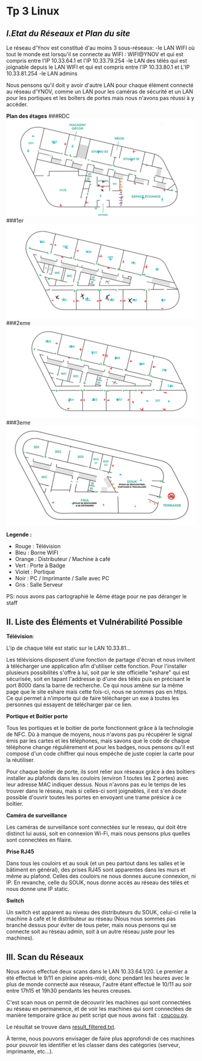 # Tp 3 Linux


## *I.Etat du Réseaux et Plan du site*

Le réseau d'Ynov est constitué d'au moins 3 sous-réseaux:
-le LAN WIFI où tout le monde est lorsqu'il se connecte au WIFI : WIFI@YNOV et qui est compris entre l'IP 10.33.64.1 et l'IP 10.33.79.254
-le LAN des télés qui est joignable depuis le LAN WIFI et qui est compris entre l'IP 10.33.80.1 et L'IP 10.33.81.254
-le LAN admins 

Nous pensons qu'il doit y avoir d'autre LAN pour chaque élément connecté au réseau d'YNOV, comme un LAN pour les caméras de sécurité et un LAN pour les portiques et les boîters de portes mais nous n'avons pas réussi à y accéder.

**Plan des étages**
###RDC
![RDC](./Ressource/EtageRDC.png) 
###1er
![1er](./Ressource/Etage1.png)
###2eme
![2ème](./Ressource/Etage2.png)
###3eme
![3ème](./Ressource/Etage3.png)

**Legende :**
- Rouge : Télévision
- Bleu : Borne WIFI
- Orange : Distributeur / Machine à café
- Vert : Porte à Badge
- Violet : Portique
- Noir : PC / Imprimante / Salle avec PC
- Gris : Salle Serveur


PS: nous avons pas cartographié le 4ème étage pour ne pas déranger le staff


## II. Liste des Éléments et Vulnérabilité Possible

**Télévision**:

L'ip de chaque télé est static sur le LAN 10.33.81... 

Les télévisions disposent d'une fonction de partage d'écran et nous invitent à télécharger une application afin d'utiliser cette fonction. Pour l'installer plusieurs possibilités s'offre à lui, soit par le site officielle "eshare" qui est sécurisée, soit en tapant l'addresse ip d'une des télés puis en précisant le port 8000 dans la barre de recherche. Ce qui nous amène sur la même page que le site eshare mais cette fois-ci, nous ne sommes pas en https. Ce qui permet à n'importe qui de faire télécharger un exe à toutes les personnes qui essayent de télécharger par ce lien.

**Portique et Boitier porte**

Tous les portiques et le boitier de porte fonctionnent grâce à la technologie de NFC. Dû à manque de moyens, nous n'avons pas pu récupérer le signal émis par les cartes et les téléphones, mais savons que le code de chaque téléphone change régulièrement et pour les badges, nous pensons qu'il est composé d'un code chiffrer qui nous empéche de juste copier la carte pour la réutiliser. 

Pour chaque boitier de porte, ils sont relier aux réseaux grâce à des boîtiers installer au plafonds dans les couloirs (environ 1 toutes les 2 portes) avec leur adresse MAC indiquer dessus. Nous n'avons pas eu le temps de les trouver dans le réseau, mais si celles-ci sont joignables, il est s'en doute possible d'ouvrir toutes les portes en envoyant une trame présice à ce boîtier.

**Caméra de surveillance**

Les caméras de surveillance sont connectées sur le reseau, qui doit être distinct lui aussi, soit en connexion Wi-Fi, mais nous pensons plus quelles sont connectées en filaire.

**Prise RJ45**

Dans tous les couloirs et au souk (et un peu partout dans les salles et le bâtiment en général), des prises RJ45 sont apparentes dans les murs et même au plafond. Celles des couloirs ne nous donnes aucune connexion, ni IP. En revanche, celle du SOUK, nous donne accès au réseau des télés et nous donne une IP static.

**Switch**

Un switch est apparent au niveau des distributeurs du SOUK, celui-ci relie la machine à café et le distributeur au réseau (Nous nous sommes pas branché dessus pour éviter de tous peter, mais nous pensons qui se connecte soit au réseau admin, soit à un autre réseau juste pour les machines).

## III. Scan du Réseaux

Nous avons effectué deux scans dans le LAN 10.33.64.1/20. Le premier a été effectué le 9/11 en pleine après-midi, donc pendant les heures avec le plus de monde connecté aux réseaux, l'autre étant effectué le 10/11 au soir entre 17h15 et 19h30 pendants les heures creuses. 

C'est scan nous on permit de découvrir les machines qui sont connectées au réseau en permanence, et de voir les machines qui sont connectées de manière temporaire grâce au petit script que nous avons fait : [coucou.py](./Ressource/coucou.py).

Le résultat se trouve dans [result_filtered.txt](./Ressource/result_filtered.txt).

À terme, nous pouvons envisager de faire plus approfondi de ces machines pour pouvoir les identifier et les classer dans des catégories (serveur, imprimante, etc...).